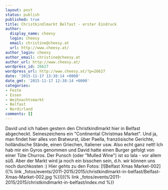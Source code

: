 ```yaml
---
layout: post
status: publish
published: true
title: Christkindlmarkt Belfast - erster Eindruck
author:
  display_name: cheesy
  login: cheesy
  email: christine@cheesy.at
  url: http://www.cheesy.at/
author_login: cheesy
author_email: christine@cheesy.at
author_url: http://www.cheesy.at/
wordpress_id: 26627
wordpress_url: http://www.cheesy.at/?p=26627
date: '2015-11-17 13:38:14 +0000'
date_gmt: '2015-11-17 12:38:14 +0000'
categories:
- Feste
- Essen
- Weihnachtsmarkt
- Belfast
- Nordirland
comments: []
---
```

David und ich haben gestern den Christkindlmarkt hier in Belfast abgecheckt. Seineszeichens ein "Continental Christmas Market". Und ja, man findet hier alles von Bratwurst, über Paella, französische Gerichte, holländische Stände, einen Griechen, Italiener usw. Also echt ganz nett! Ich hab mir ein Gyros genommen und David hatte einen Burger gefolgt von einer Tüte Churros. Der Punsch (oder "Mulled Wine") ist so lala - vor allem süß. Aber der Markt wird ja noch ein bisschen sein, d.h. wir können uns noch durchkosten :)
Hier gehts zu den Fotos:
[![Belfast Xmas Market-002]({% link _fotos/events/2011-2015/2015/christkindlmarkt-in-belfast/Belfast-Xmas-Market-002.jpg %})]({% link _fotos/events/2011-2015/2015/christkindlmarkt-in-belfast/index.md %})

